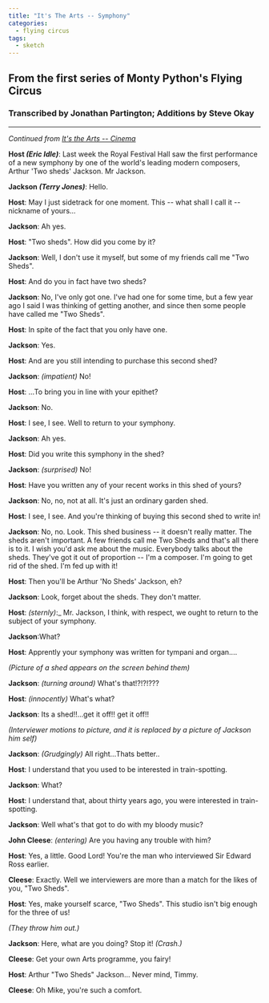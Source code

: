 ```yaml
---
title: "It's The Arts -- Symphony"
categories:
  - flying circus
tags:
  - sketch
---
```


## From the first series of Monty Python's Flying Circus
### Transcribed by Jonathan Partington; Additions by Steve Okay

---

_Continued from [It's the Arts -- Cinema](itstheartscinema.md)_

**Host _(Eric Idle)_**: Last week the Royal Festival Hall saw the first performance of a new symphony by one of the world's leading modern composers, Arthur 'Two sheds' Jackson. Mr Jackson.

**Jackson _(Terry Jones)_**: Hello.

**Host**: May I just sidetrack for one moment. This -- what shall I call it -- nickname of yours...

**Jackson**: Ah yes.

**Host**: "Two sheds". How did you come by it?

**Jackson**: Well, I don't use it myself, but some of my friends call me "Two Sheds".

**Host**: And do you in fact have two sheds?

**Jackson**: No, I've only got one. I've had one for some time, but a few year ago I said I was thinking of getting another, and since then some people have called me "Two Sheds".

**Host**: In spite of the fact that you only have one.

**Jackson**: Yes.

**Host**: And are you still intending to purchase this second shed?

**Jackson**: _(impatient)_ No!

**Host**: ...To bring you in line with your epithet?

**Jackson**: No.

**Host**: I see, I see. Well to return to your symphony.

**Jackson**: Ah yes.

**Host**: Did you write this symphony in the shed?

**Jackson**: _(surprised)_ No!

**Host**: Have you written any of your recent works in this shed of yours?

**Jackson**: No, no, not at all. It's just an ordinary garden shed.

**Host**: I see, I see.	And you're thinking of buying this second shed to write in!

**Jackson**: No, no. Look. This shed business -- it doesn't really matter. The sheds aren't important. A few friends call me Two Sheds and that's all there is to it. I wish you'd ask me about the music. Everybody talks about the sheds. They've got it out of proportion -- I'm a composer. I'm going to get rid of the shed. I'm fed up with it!

**Host**:	Then you'll be Arthur 'No Sheds' Jackson, eh?

**Jackson**: Look, forget about the sheds. They don't matter.

**Host**: _(sternly)_:_ Mr. Jackson, I think, with respect, we ought to return to the subject of your symphony.

**Jackson**:What?

**Host**:	Apprently your symphony was written for tympani and organ....

_(Picture of a shed appears on the screen behind them)_

**Jackson**: _(turning around)_ What's that!?!?!???

**Host**: _(innocently)_ What's what?

**Jackson**: Its a shed!!...get it off!! get it off!!

_(Interviewer motions to picture, and it is replaced by a picture of Jackson him self)_

**Jackson**: _(Grudgingly)_ All right...Thats better..

**Host**: I understand that you used to be interested in train-spotting.

**Jackson**: What?

**Host**: I understand that, about thirty years ago, you were interested in train-spotting.

**Jackson**: Well what's that got to do with my bloody music?

**John Cleese**: _(entering)_ Are you having any trouble with him?

**Host**: Yes, a little. Good Lord! You're the man who interviewed Sir Edward Ross earlier.

**Cleese**: Exactly. Well we interviewers are more than a match for the likes of you, "Two Sheds".

**Host**: Yes, make yourself scarce, "Two Sheds". This studio isn't big enough for the three of us!

_(They throw him out.)_

**Jackson**: Here, what are you doing? Stop it! _(Crash.)_

**Cleese**: Get your own Arts programme, you fairy!

**Host**: Arthur "Two Sheds" Jackson... Never mind, Timmy.

**Cleese**: Oh Mike, you're such a comfort.